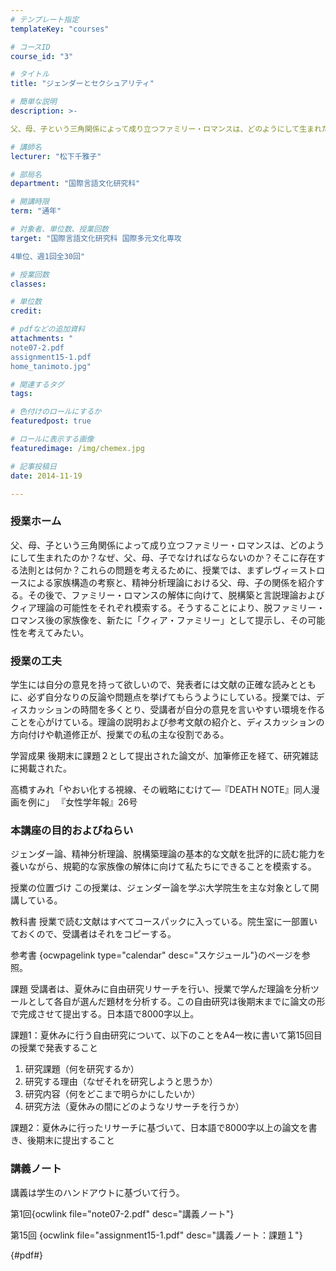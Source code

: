 ```yaml
---
# テンプレート指定
templateKey: "courses"

# コースID
course_id: "3"

# タイトル
title: "ジェンダーとセクシュアリティ"

# 簡単な説明
description: >-

父、母、子という三角関係によって成り立つファミリー・ロマンスは、どのようにして生まれたのか？なぜ、父、母、子でなければならないのか？そこに存在する法則とは何か？これらの問題を考えるために、授 ...

# 講師名
lecturer: "松下千雅子"

# 部局名
department: "国際言語文化研究科"

# 開講時限
term: "通年"

# 対象者、単位数、授業回数
target: "国際言語文化研究科 国際多元文化専攻

4単位、週1回全30回"

# 授業回数
classes: 

# 単位数
credit: 

# pdfなどの追加資料
attachments: "
note07-2.pdf
assignment15-1.pdf
home_tanimoto.jpg"

# 関連するタグ
tags:

# 色付けのロールにするか
featuredpost: true

# ロールに表示する画像
featuredimage: /img/chemex.jpg

# 記事投稿日
date: 2014-11-19

---
```


### 授業ホーム
    
父、母、子という三角関係によって成り立つファミリー・ロマンスは、どのようにして生まれたのか？なぜ、父、母、子でなければならないのか？そこに存在する法則とは何か？これらの問題を考えるために、授業では、まずレヴィ＝ストロースによる家族構造の考察と、精神分析理論における父、母、子の関係を紹介する。その後で、ファミリー・ロマンスの解体に向けて、脱構築と言説理論およびクィア理論の可能性をそれぞれ模索する。そうすることにより、脱ファミリー・ロマンス後の家族像を、新たに「クィア・ファミリー」として提示し、その可能性を考えてみたい。


### 授業の工夫
学生には自分の意見を持って欲しいので、発表者には文献の正確な読みとともに、必ず自分なりの反論や問題点を挙げてもらうようにしている。授業では、ディスカッションの時間を多くとり、受講者が自分の意見を言いやすい環境を作ることを心がけている。理論の説明および参考文献の紹介と、ディスカッションの方向付けや軌道修正が、授業での私の主な役割である。

学習成果
後期末に課題２として提出された論文が、加筆修正を経て、研究雑誌に掲載された。

高橋すみれ「やおい化する視線、その戦略にむけて—『DEATH NOTE』同人漫画を例に」 『女性学年報』26号

### 

### 本講座の目的およびねらい
ジェンダー論、精神分析理論、脱構築理論の基本的な文献を批評的に読む能力を養いながら、規範的な家族像の解体に向けて私たちにできることを模索する。

授業の位置づけ
この授業は、ジェンダー論を学ぶ大学院生を主な対象として開講している。


教科書
授業で読む文献はすべてコースパックに入っている。院生室に一部置いておくので、受講者はそれをコピーする。

参考書
{ocwpagelink type="calendar" desc="スケジュール"}のページを参照。

課題
受講者は、夏休みに自由研究リサーチを行い、授業で学んだ理論を分析ツールとして各自が選んだ題材を分析する。この自由研究は後期末までに論文の形で完成させて提出する。日本語で8000字以上。

課題1：夏休みに行う自由研究について、以下のことをA4一枚に書いて第15回目の授業で発表すること

   1. 研究課題（何を研究するか）
   2. 研究する理由（なぜそれを研究しようと思うか）
   3. 研究内容（何をどこまで明らかにしたいか）
   4. 研究方法（夏休みの間にどのようなリサーチを行うか） 

課題2：夏休みに行ったリサーチに基づいて、日本語で8000字以上の論文を書き、後期末に提出すること



### 講義ノート
講義は学生のハンドアウトに基づいて行う。


第1回{ocwlink file="note07-2.pdf" desc="講義ノート"}

第15回
{ocwlink file="assignment15-1.pdf" desc="講義ノート：課題１"}


{#pdf#}
 

 

### 



### 

    